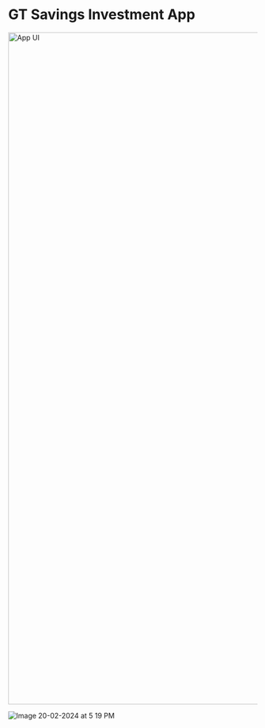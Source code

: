 # GT Savings Investment App
<img width="1356" alt="App UI" src="https://github.com/user-attachments/assets/d6a33e56-db48-49ef-8646-61683a1e4727" />

![Image 20-02-2024 at 5 19 PM](https://github.com/user-attachments/assets/229c545b-07a9-49eb-903b-a375f07bb8a6)
